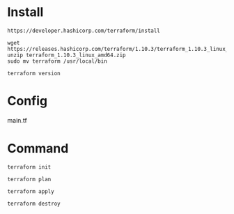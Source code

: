 
# Install
```
https://developer.hashicorp.com/terraform/install

wget https://releases.hashicorp.com/terraform/1.10.3/terraform_1.10.3_linux_amd64.zip
unzip terraform_1.10.3_linux_amd64.zip
sudo mv terraform /usr/local/bin

terraform version
```

# Config
main.tf

# Command
```
terraform init

terraform plan

terraform apply

terraform destroy
```

